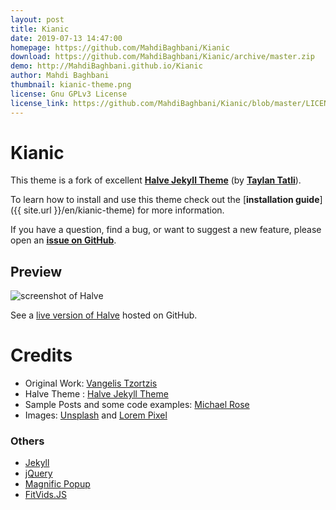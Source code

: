 ```yaml
---
layout: post
title: Kianic
date: 2019-07-13 14:47:00
homepage: https://github.com/MahdiBaghbani/Kianic
download: https://github.com/MahdiBaghbani/Kianic/archive/master.zip
demo: http://MahdiBaghbani.github.io/Kianic
author: Mahdi Baghbani
thumbnail: kianic-theme.png
license: Gnu GPLv3 License
license_link: https://github.com/MahdiBaghbani/Kianic/blob/master/LICENSE
---
```


# Kianic

This theme is a fork of excellent [**Halve Jekyll Theme**](https://taylantatli.github.io/Halve) (by [**Taylan Tatli**](https://github.com/TaylanTatli)).

To learn how to install and use this theme check out the [**installation guide**]({{ site.url }}/en/kianic-theme) for more information.

If you have a question, find a bug, or want to suggest a new feature, please open an [**issue on GitHub**](https://github.com/MahdiBaghbani/Kianic/issues/new).

## Preview   
![screenshot of Halve](https://github.com/MahdiBaghbani/Kianic/images/kianic-home-image.png)

See a [live version of Halve](http://MahdiBaghbani.github.io/Kianic) hosted on GitHub.

# Credits
- Original Work: [Vangelis Tzortzis](https://github.com/srekoble)  
- Halve Theme : [Halve Jekyll Theme](https://taylantatli.github.io/Halve)
- Sample Posts and some code examples: [Michael Rose](https://github.com/mmistakes/)
- Images: [Unsplash](https://unsplash.com/) and [Lorem Pixel](http://lorempixel.com)

### Others
- [Jekyll](http://jekyllrb.com/)
- [jQuery](http://jquery.com/)
- [Magnific Popup](http://dimsemenov.com/plugins/magnific-popup/)
- [FitVids.JS](http://fitvidsjs.com/)
